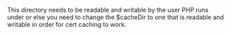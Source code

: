 This directory needs to be readable and writable by the user PHP runs under 
or else you need to change the $cacheDir to one that is readable and writable
in order for cert caching to work.